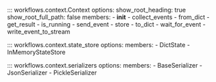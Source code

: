 ::: workflows.context.Context
    options:
      show_root_heading: true
      show_root_full_path: false
      members:
        - __init__
        - collect_events
        - from_dict
        - get_result
        - is_running
        - send_event
        - store
        - to_dict
        - wait_for_event
        - write_event_to_stream


::: workflows.context.state_store
    options:
      members:
        - DictState
        - InMemoryStateStore

::: workflows.context.serializers
    options:
      members:
        - BaseSerializer
        - JsonSerializer
        - PickleSerializer
